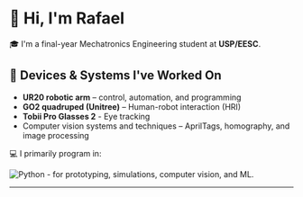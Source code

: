 # 👋 Hi, I'm Rafael

🎓 I'm a final-year Mechatronics Engineering student at **USP/EESC**.

## 🤖 Devices & Systems I've Worked On
- **UR20 robotic arm** – control, automation, and programming
- **GO2 quadruped (Unitree)** –  Human-robot interaction (HRI)
- **Tobii Pro Glasses 2** - Eye tracking 
- Computer vision systems and techniques – AprilTags, homography, and image processing

💻 I primarily program in:

![Python](https://img.shields.io/badge/-Python-3776AB?style=flat&logo=python&logoColor=white) - for prototyping, simulations, computer vision, and ML.

---
